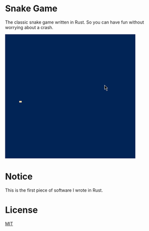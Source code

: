 # Snake Game
The classic snake game written in Rust. So you can have fun without worrying about a crash. 

![Demo](snake.gif)

# Notice
This is the first piece of software I wrote in Rust.

# License
[MIT](LICENSE)
